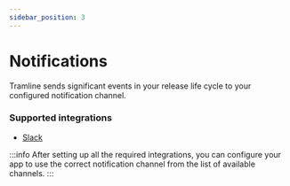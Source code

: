```yaml
---
sidebar_position: 3
---
```


# Notifications

Tramline sends significant events in your release life cycle to your configured notification channel.

### Supported integrations

- [Slack](slack)

:::info
After setting up all the required integrations, you can configure your app to use the correct notification channel from the list of available channels.
:::
